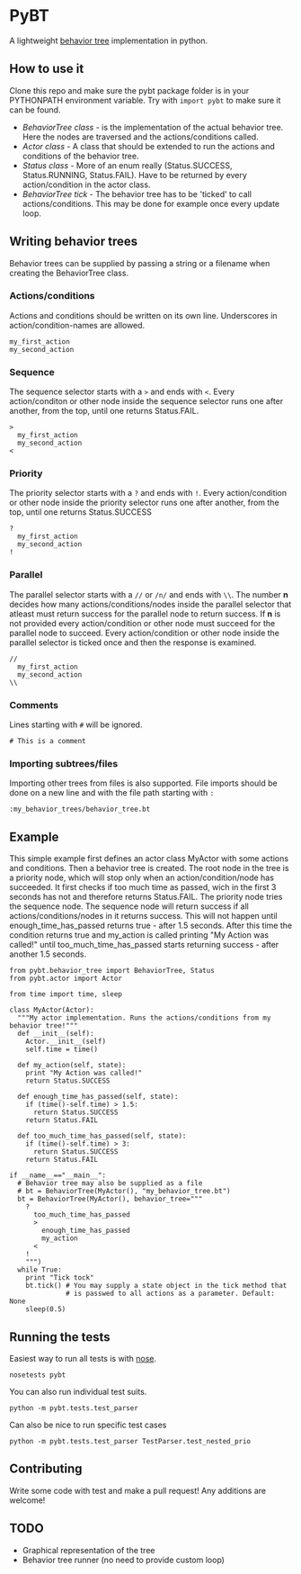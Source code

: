 # PyBT
A lightweight [behavior tree](http://www.altdevblogaday.com/2011/02/24/introduction-to-behavior-trees/) implementation in python.

## How to use it
Clone this repo and make sure the pybt package folder is in your PYTHONPATH environment variable. Try with `import pybt` to make sure it can be found.

- *BehaviorTree class* - is the implementation of the actual behavior tree. Here the nodes
are traversed and the actions/conditions called.
- *Actor class* - A class that should be extended to run the actions and conditions of the behavior tree.
- *Status class* - More of an enum really (Status.SUCCESS, Status.RUNNING, Status.FAIL). Have to be returned by every action/condition in the actor class.
- *BehaviorTree tick* - The behavior tree has to be 'ticked' to call actions/conditions. This may be done for example once every update loop.

## Writing behavior trees
Behavior trees can be supplied by passing a string or a filename when creating the BehaviorTree class.

### Actions/conditions
Actions and conditions should be written on its own line. Underscores in action/condition-names are allowed.

    my_first_action
    my_second_action

### Sequence
The sequence selector starts with a `>` and ends with `<`. Every action/conditon or other node inside the sequence selector runs one after another, from the top, until one returns Status.FAIL.

    >
      my_first_action
      my_second_action
    <

### Priority
The priority selector starts with a `?` and ends with `!`. Every action/condition or other node inside the priority selector runs one after another, from the top, until one returns Status.SUCCESS

    ?
      my_first_action
      my_second_action
    !

### Parallel
The parallel selector starts with a `//` or `/n/` and ends with `\\`. The number **n** decides how many actions/conditions/nodes inside the parallel selector that atleast must return success for the parallel node to return success. If **n** is not provided every action/condition or other node must succeed for the parallel node to succeed. Every action/condition or other node inside the parallel selector is ticked once and then the response is examined.

    //
      my_first_action
      my_second_action
    \\

### Comments
Lines starting with `#` will be ignored.

    # This is a comment

### Importing subtrees/files
Importing other trees from files is also supported. File imports should be done on a new line and with the file path starting with `:`

    :my_behavior_trees/behavior_tree.bt

## Example
This simple example first defines an actor class MyActor with some actions and conditions. Then a behavior tree is created. The root node in the tree is a priority node, which will stop only when an action/condition/node has succeeded. It first checks if too much time as passed, wich in the first 3 seconds has not and therefore returns Status.FAIL. The priority node tries the sequence node. The sequence node will return success if all actions/conditions/nodes in it returns success. This will not happen until enough_time_has_passed returns true - after 1.5 seconds. After this time the condition returns true and my_action is called printing "My Action was called!" until too_much_time_has_passed starts returning success - after another 1.5 seconds.

    from pybt.behavior_tree import BehaviorTree, Status
    from pybt.actor import Actor

    from time import time, sleep

    class MyActor(Actor):
      """My actor implementation. Runs the actions/conditions from my behavior tree!"""
      def __init__(self):
        Actor.__init__(self)
        self.time = time()

      def my_action(self, state):
        print "My Action was called!"
        return Status.SUCCESS

      def enough_time_has_passed(self, state):
        if (time()-self.time) > 1.5:
          return Status.SUCCESS
        return Status.FAIL

      def too_much_time_has_passed(self, state):
        if (time()-self.time) > 3:
          return Status.SUCCESS
        return Status.FAIL

    if __name__=="__main__":
      # Behavior tree may also be supplied as a file
      # bt = BehaviorTree(MyActor(), "my_behavior_tree.bt")
      bt = BehaviorTree(MyActor(), behavior_tree="""
        ?
          too_much_time_has_passed
          >
            enough_time_has_passed
            my_action
          <
        !
        """)
      while True:
        print "Tick tock"
        bt.tick() # You may supply a state object in the tick method that
                  # is passwed to all actions as a parameter. Default: None
        sleep(0.5)

## Running the tests
Easiest way to run all tests is with [nose](https://nose.readthedocs.org/en/latest/).

    nosetests pybt

You can also run individual test suits.

    python -m pybt.tests.test_parser

Can also be nice to run specific test cases

    python -m pybt.tests.test_parser TestParser.test_nested_prio

## Contributing
Write some code with test and make a pull request! Any additions are welcome!

## TODO
- Graphical representation of the tree
- Behavior tree runner (no need to provide custom loop)
